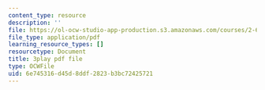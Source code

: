 ```yaml
---
content_type: resource
description: ''
file: https://ol-ocw-studio-app-production.s3.amazonaws.com/courses/2-627-fundamentals-of-photovoltaics-fall-2013/6e745316d45d8ddf2823b3bc72425721_yHzpj_MDOdk.pdf
file_type: application/pdf
learning_resource_types: []
resourcetype: Document
title: 3play pdf file
type: OCWFile
uid: 6e745316-d45d-8ddf-2823-b3bc72425721
---
```


